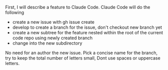 First, I will describe a feature to Claude Code. Claude Code will do the following
- create a new issue with gh issue create
- develop to create a branch for the issue, don't checkout new branch yet
- create a new subtree for the feature nested within the root of the current code repo using newly created branch 
- change into the new subdirectory

No need for an author the new issue. Pick a concise name for the branch, try to keep the total number of letters small, Dont use spaces or uppercase letters.
